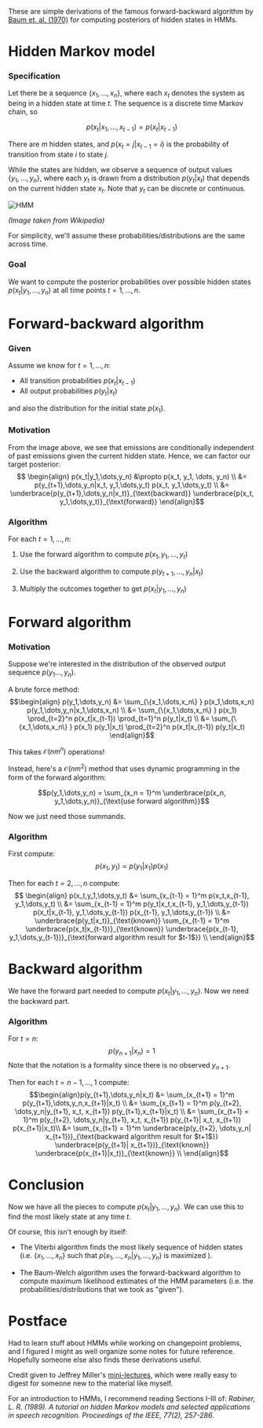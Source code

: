 
These are simple derivations of the famous forward-backward algorithm by [Baum et. al. (1970)](https://projecteuclid.org/euclid.aoms/1177697196) for computing posteriors of hidden states in HMMs.  

# Hidden Markov model

### Specification
Let there be a sequence $\{x_1,\dots,x_n\}$, where each $x_t$ denotes the system as being in a hidden state at time $t$.  The sequence is a discrete time Markov chain, so

$$p(x_t|x_1,\dots,x_{t-1}) = p(x_t|x_{t-1})$$

There are $m$ hidden states, and $p(x_t = j|x_{t-1} = i)$ is the probability of transition from state $i$ to state $j$.

While the states are hidden, we observe a sequence of output values $\{y_1,\dots,y_n\}$, where each $y_t$ is drawn from a distribution $p(y_t|x_t)$ that depends on the current hidden state $x_t$.  Note that $y_t$ can be discrete or continuous.

![HMM](https://upload.wikimedia.org/wikipedia/commons/8/83/Hmm_temporal_bayesian_net.svg)

*(Image taken from Wikipedia)*

For simplicity, we'll assume these probabilities/distributions are the same across time. 

<!-- ### Example -->
<!-- Let $x_t \in \{\text{Sick}, \text{Healthy}\}$, and let $y_t$ be counts of the number of sneezes on day $t$.  -->

<!-- Suppose you recorded how many times you sneezed every day for a year (weirdo).  Can you tell which days you were sick from this data? -->

### Goal
We want to compute the posterior probabilities over possible hidden states $p(x_t|y_1,\dots,y_n)$ at all time points $t = 1,\dots,n$.

# Forward-backward algorithm

### Given

Assume we know for $t = 1,\dots,n$:

- All transition probabilities $p(x_t|x_{t-1})$ 
- All output probabilities $p(y_t|x_t)$ 

and also the distribution for the initial state $p(x_1)$.

<!-- Think of these as the HMM model parameters (which we'll need to tune later).  -->



### Motivation

From the image above, we see that emissions are conditionally independent of past emissions given the current hidden state.  Hence, we can factor our target posterior:
$$ \begin{align} p(x_t|y_1,\dots,y_n) &\propto p(x_t, y_1, \dots, y_n) \\ &=  p(y_{t+1},\dots,y_n|x_t, y_1,\dots,y_t) p(x_t, y_1,\dots,y_t) \\ &= \underbrace{p(y_{t+1},\dots,y_n|x_t)}_{\text{backward}} \underbrace{p(x_t, y_1,\dots,y_t)}_{\text{forward}}  \end{align}$$

### Algorithm
For each $t = 1,\dots,n$:

1. Use the forward algorithm to compute $p(x_1,y_1,\dots,y_t)$

2. Use the backward algorithm to compute $p(y_{t+1},\dots,y_n|x_t)$

3. Multiply the outcomes together to get $p(x_t|y_1,\dots,y_n)$

# Forward algorithm

### Motivation
Suppose we're interested in the distribution of the observed output sequence $p(y_1\dots,y_n)$. 

A brute force method:
$$\begin{align} p(y_1,\dots,y_n) &= \sum_{\{x_1,\dots,x_n\} } p(x_1,\dots,x_n) p(y_1,\dots,y_n|x_1,\dots,x_n)  \\
&= \sum_{\{x_1,\dots,x_n\} } p(x_1) \prod_{t=2}^n p(x_t|x_{t-1}) \prod_{t=1}^n p(y_t|x_t) \\
&= \sum_{\{x_1,\dots,x_n\} } p(x_1) p(y_1|x_t) \prod_{t=2}^n p(x_t|x_{t-1})  p(y_t|x_t) \end{align}$$

This takes $\mathcal{O}(nm^n)$ operations!  

Instead, here's a $\mathcal{O}(nm^2)$ method that uses dynamic programming in the form of the forward algorithm:

$$p(y_1,\dots,y_n) = \sum_{x_n = 1}^m \underbrace{p(x_n, y_1,\dots,y_n)}_{\text{use forward algorithm}}$$

Now we just need those summands.

### Algorithm

First compute:
$$p(x_1,y_1) = p(y_1|x_1)p(x_1)$$

Then for each $t = 2,\dots,n$ compute:
$$ \begin{align} p(x_t,y_1,\dots,y_t) &= \sum_{x_{t-1} = 1}^m p(x_t,x_{t-1}, y_1,\dots,y_t) \\ 
&= \sum_{x_{t-1} = 1}^m p(y_t|x_t,x_{t-1}, y_1,\dots,y_{t-1}) p(x_t|x_{t-1}, y_1,\dots,y_{t-1}) p(x_{t-1}, y_1,\dots,y_{t-1}) \\
&= \underbrace{p(y_t|x_t)}_{\text{known}} \sum_{x_{t-1} = 1}^m  \underbrace{p(x_t|x_{t-1})}_{\text{known}} \underbrace{p(x_{t-1}, y_1,\dots,y_{t-1})}_{\text{forward algorithm result for $t-1$}} \\ \end{align}$$


# Backward algorithm

We have the forward part needed to compute $p(x_t|y_1,\dots,y_n)$.  Now we need the backward part.

### Algorithm

For $t = n$:
$$p(y_{n+1}|x_n) = 1$$
Note that the notation is a formality since there is no observed $y_{n+1}$.

Then for each $t = n-1,\dots,1$ compute:
$$\begin{align}p(y_{t+1},\dots,y_n|x_t) &= \sum_{x_{t+1} = 1}^m p(y_{t+1},\dots,y_n,x_{t+1}|x_t) \\
&= \sum_{x_{t+1} = 1}^m p(y_{t+2}, \dots,y_n|y_{t+1}, x_t, x_{t+1}) p(y_{t+1},x_{t+1}|x_t) \\
&= \sum_{x_{t+1} = 1}^m p(y_{t+2}, \dots,y_n|y_{t+1}, x_t, x_{t+1}) p(y_{t+1}| x_t, x_{t+1}) p(x_{t+1}|x_t)\\
&= \sum_{x_{t+1} = 1}^m  \underbrace{p(y_{t+2}, \dots,y_n| x_{t+1})}_{\text{backward algorithm result for $t+1$}} \underbrace{p(y_{t+1}| x_{t+1})}_{\text{known}} \underbrace{p(x_{t+1}|x_t)}_{\text{known}}  \\ \end{align}$$

# Conclusion

Now we have all the pieces to compute $p(x_t|y_1,\dots,y_n)$.  We can use this to find the most likely state at any time $t$.

Of course, this isn't enough by itself:

- The Viterbi algorithm finds the most likely sequence of hidden states (i.e. $\{x_1,\dots,x_n\}$ such that $p(x_1,\dots,x_n|y_1,\dots,y_n)$ is maximized ).

- The Baum-Welch algorithm uses the forward-backward algorithm to compute maximum likelihood estimates of the HMM parameters (i.e. the probabilities/distributions that we took as "given").  


# Postface

Had to learn stuff about HMMs while working on changepoint problems, and I figured I might as well organize some notes for future reference.  Hopefully someone else also finds these derivations useful.

Credit given to Jeffrey Miller's [mini-lectures](https://www.youtube.com/user/mathematicalmonk), which were really easy to digest for someone new to the material like myself.  

For an introduction to HMMs, I recommend reading Sections I-III of:
*Rabiner, L. R. (1989). A tutorial on hidden Markov models and selected applications in speech recognition. Proceedings of the IEEE, 77(2), 257-286.*
